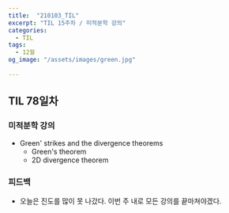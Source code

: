 ```yaml
---
title:  "210103_TIL"
excerpt: "TIL 15주차 / 미적분학 강의"
categories:
  - TIL
tags:
  - 12월
og_image: "/assets/images/green.jpg"
  
---
```

## TIL 78일차

### 미적분학 강의

- Green' strikes and the divergence theorems
  - Green's theorem
  - 2D divergence theorem

### 피드백
- 오늘은 진도를 많이 못 나갔다. 이번 주 내로 모든 강의를 끝마쳐야겠다.
